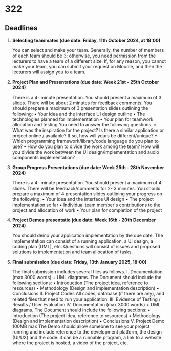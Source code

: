 # 322

## Deadlines

1. **Selecting teammates (due date: Friday, 11th October 2024, at 18:00)**

    You can select and make your team. Generally, the number of members of each team
    should be 3; otherwise, you need permission from the lecturers to have a team of a
    different size.
    If, for any reason, you cannot make your team, you can submit your request on Moodle,
    and then the lecturers will assign you to a team.

2. **Project Plan and Presentations (due date: Week 21st - 25th October 2024)**

    There is a 4- minute presentation. You should present a maximum of 3 slides. There will be
    about 2 minutes for feedback comments.
    You should prepare a maximum of 3 presentation slides outlining the following:
        • Your idea and the interface UI design outline
        • The technologies planned for implementation
        • Your plan for teamwork allocation and testing
    You need to answer the following questions.
        • What was the inspiration for the project? Is there a similar application or project online / available? If so, how will yours be different/unique?
        • Which programming framework/library/code language do you plan to use?
        • How do you plan to divide the work among the team? How will you divide the work between the UI design/implementation and audio components implementation?

3. **Group Progress Presentations (due date: Week 25th - 28th November 2024)**

    There is a 4- minute presentation. You should present a maximum of 4 slides. There will be
    feedback/comments for 2- 3 minutes.
    You should prepare a maximum of 4 presentation slides outlining your progress on the
    following:
        • Your idea and the interface UI design
        • The project implementation so far
        • Individual team member's contributions to the project and allocation of work
        • Your plan for completion of the project

4. **Project Demos presentatio (due date: Week 16th - 20th December 2024)**

    You should demo your application implementation by the due date. The implementation
    can consist of a running application, a UI design, a coding plan (UML), etc. Questions will
    consist of issues and proposed solutions to implementation and team allocation of tasks.

5. **Final submission (due date: Friday, 13th January 2025, 18:00)**

    The final submission includes several files as follows.
        I. Documentation (max 3000 words) + UML diagrams. The Document should include the following sections:
            • Introduction (The project idea, reference to resources)
            • Methodology (Design and implementation description)
            • Conclusions
        II. Project Codes
            All codes, database (if there are any), and related files that need to run your application.
        III. Evidence of Testing / Results / User Evaluation
        IV. Documentation (max 3000 words) + UML diagrams. The Document should include the following sections:
            • Introduction (The project idea, reference to resources)
            • Methodology (Design and implementation description)
            • Conclusions
        V. Project Demo 100MB max
            The Demo should allow someone to see your project running and include reference
            to the development platform, the design (UI/UX) and the code: it can be a runnable
            program, a link to a website where the project is hosted, a video of the project,
            etc.